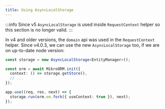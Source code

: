 ```yaml
---
title: Using AsyncLocalStorage
---
```


:::info
Since v5 `AsyncLocalStorage` is used inside `RequestContext` helper so this section
is no longer valid.
:::

In v4 and older versions, the `domain` api was used in the `RequestContext` helper. Since v4.0.3,
we can use the new `AsyncLocalStorage` too, if we are on up-to-date node version:

```ts
const storage = new AsyncLocalStorage<EntityManager>();

const orm = await MikroORM.init({
  context: () => storage.getStore(),
  // ...
});

app.use((req, res, next) => {
  storage.run(orm.em.fork({ useContext: true }), next);
});
```
